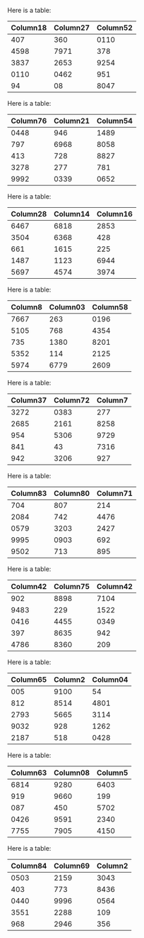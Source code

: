 Here is a table:

| Column18| Column27| Column52|
| ---| ---| ---|
| 407| 360| 0110|
| 4598| 7971| 378|
| 3837| 2653| 9254|
| 0110| 0462| 951|
| 94| 08| 8047|

Here is a table:

| Column76| Column21| Column54|
| ---| ---| ---|
| 0448| 946| 1489|
| 797| 6968| 8058|
| 413| 728| 8827|
| 3278| 277| 781|
| 9992| 0339| 0652|

Here is a table:

| Column28| Column14| Column16|
| ---| ---| ---|
| 6467| 6818| 2853|
| 3504| 6368| 428|
| 661| 1615| 225|
| 1487| 1123| 6944|
| 5697| 4574| 3974|

Here is a table:

| Column8| Column03| Column58|
| ---| ---| ---|
| 7667| 263| 0196|
| 5105| 768| 4354|
| 735| 1380| 8201|
| 5352| 114| 2125|
| 5974| 6779| 2609|

Here is a table:

| Column37| Column72| Column7|
| ---| ---| ---|
| 3272| 0383| 277|
| 2685| 2161| 8258|
| 954| 5306| 9729|
| 841| 43| 7316|
| 942| 3206| 927|

Here is a table:

| Column83| Column80| Column71|
| ---| ---| ---|
| 704| 807| 214|
| 2084| 742| 4476|
| 0579| 3203| 2427|
| 9995| 0903| 692|
| 9502| 713| 895|

Here is a table:

| Column42| Column75| Column42|
| ---| ---| ---|
| 902| 8898| 7104|
| 9483| 229| 1522|
| 0416| 4455| 0349|
| 397| 8635| 942|
| 4786| 8360| 209|

Here is a table:

| Column65| Column2| Column04|
| ---| ---| ---|
| 005| 9100| 54|
| 812| 8514| 4801|
| 2793| 5665| 3114|
| 9032| 928| 1262|
| 2187| 518| 0428|

Here is a table:

| Column63| Column08| Column5|
| ---| ---| ---|
| 6814| 9280| 6403|
| 919| 9660| 199|
| 087| 450| 5702|
| 0426| 9591| 2340|
| 7755| 7905| 4150|

Here is a table:

| Column84| Column69| Column2|
| ---| ---| ---|
| 0503| 2159| 3043|
| 403| 773| 8436|
| 0440| 9996| 0564|
| 3551| 2288| 109|
| 968| 2946| 356|

